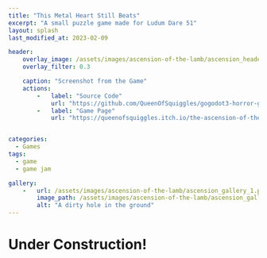 ```yaml
---
title: "This Metal Heart Still Beats"
excerpt: "A small puzzle game made for Ludum Dare 51"
layout: splash
last_modified_at: 2023-02-09

header:
    overlay_image: /assets/images/ascension-of-the-lamb/ascension_header.png
    overlay_filter: 0.3

    caption: "Screenshot from the Game"
    actions:
        -   label: "Source Code"
            url: "https://github.com/QueenOfSquiggles/gogodot3-horror-game" 
        -   label: "Game Page"
            url: "https://queenofsquiggles.itch.io/the-ascension-of-the-lamb" 


categories:
  - Games
tags:
  - game
  - game jam

gallery:
    -   url: /assets/images/ascension-of-the-lamb/ascension_gallery_1.png
        image_path: /assets/images/ascension-of-the-lamb/ascension_gallery_1.png
        alt: "A dirty hole in the ground"
---
```


# Under Construction!
